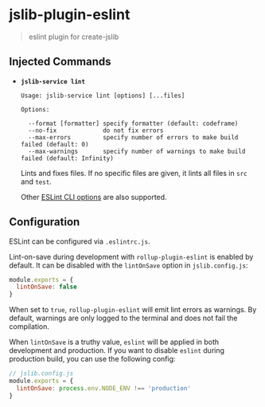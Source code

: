 # jslib-plugin-eslint

> eslint plugin for create-jslib

## Injected Commands

- **`jslib-service lint`**

  ```
  Usage: jslib-service lint [options] [...files]

  Options:

    --format [formatter] specify formatter (default: codeframe)
    --no-fix             do not fix errors
    --max-errors         specify number of errors to make build failed (default: 0)
    --max-warnings       specify number of warnings to make build failed (default: Infinity)
  ```

  Lints and fixes files. If no specific files are given, it lints all files in `src` and `test`.

  Other [ESLint CLI options](https://eslint.org/docs/user-guide/command-line-interface#options) are also supported.

## Configuration

ESLint can be configured via `.eslintrc.js`.

Lint-on-save during development with `rollup-plugin-eslint` is enabled by default. It can be disabled with the `lintOnSave` option in `jslib.config.js`:

``` js
module.exports = {
  lintOnSave: false
}
```

When set to `true`, `rollup-plugin-eslint` will emit lint errors as warnings. By default, warnings are only logged to the terminal and does not fail the compilation.

When `lintOnSave` is a truthy value, `eslint` will be applied in both development and production. If you want to disable `eslint` during production build, you can use the following config:

``` js
// jslib.config.js
module.exports = {
  lintOnSave: process.env.NODE_ENV !== 'production'
}
```
